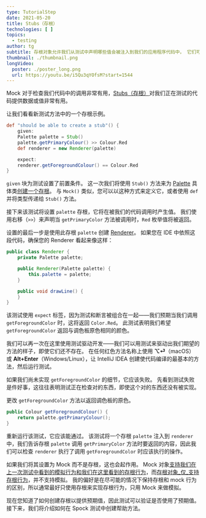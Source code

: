 ```yaml
---
type: TutorialStep
date: 2021-05-20
title: Stubs（存根）
technologies: [ ]
topics:
  - testing
author: tg
subtitle: 存根对象允许我们从测试中声明哪些值会被注入到我们的应用程序代码中， 它们可以提供简单的接口，因此我们不必初始化整个应用程序来测试其中一部分。
thumbnail: ./thumbnail.png
longVideo:
  poster: ./poster_long.png
  url: https://youtu.be/i5Qu3qYOfsM?start=1544
---
```


Mock 对于检查我们代码中的调用非常有用，[Stubs（存根）](http://spockframework.org/spock/docs/2.0/all_in_one.html#_stubbing)对我们正在测试的代码提供数据或值非常有用。

让我们看看新测试方法中的一个存根示例。

```groovy
def "should be able to create a stub"() {
    given:
    Palette palette = Stub()
    palette.getPrimaryColour() >> Colour.Red
    def renderer = new Renderer(palette)

    expect:
    renderer.getForegroundColour() == Colour.Red
}
```

`given` 块为测试设置了前置条件。 这一次我们将使用 `Stub()` 方法来为 [Palette](https://github.com/trishagee/spock-testing-demo/blob/main/src/main/java/com/mechanitis/demo/spock/Palette.java) 具体类[创建一个存根](http://spockframework.org/spock/docs/2.0/all_in_one.html#Stubs)。 与 `Mock()` 类似，您可以以这种方式来定义它，或者使用 `def` 并将类型传递给 `Stub()` 方法。

接下来该测试将设置 `palette` 存根，它将在被我们的代码调用时产生值。 我们使用右移（`>>`）来声明当 `getPrimaryColor` 方法被调用时，`Red` 枚举值将被返回。

设置的最后一步是使用此存根 `palette` 创建 [Renderer](https://github.com/trishagee/spock-testing-demo/blob/c86e83d18ae62a0bf6d36e001b4648bb1259a2c8/src/main/java/com/mechanitis/demo/spock/Renderer.java)。 如果您在 IDE 中依照这段代码，确保您的 Renderer 看起来像这样：

```java
public class Renderer {
    private Palette palette;

    public Renderer(Palette palette) {
        this.palette = palette;
    }

    public void drawLine() {
    }
}
```

该测试使用 `expect` 标签，因为测试和断言被组合在一起——我们预期当我们调用 `getForegroundColor` 时，这将返回 `Color.Red`。 此测试表明我们希望 `getForegroundColor` 返回与调色板原色相同的颜色。

我们可以再一次在这里使用测试驱动开发——我们可以用测试来驱动出我们期望的方法的样子，即使它们还不存在。 在任何红色方法名称上使用 **⌥⏎**（macOS）或 **Alt+Enter**（Windows/Linux），让 IntelliJ IDEA 创建使代码编译的最基本的方法，然后运行测试。

如果我们尚未实现 `getForegroundColor` 的细节，它应该失败。 先看到测试失败是件好事，这往往表明测试正在检查对的东西，即使这个对的东西还没有被实现。

更改 `getForegroundColor` 方法以返回调色板的原色。

```java
public Colour getForegroundColour() {
    return palette.getPrimaryColour();
}
```

重新运行该测试，它应该能通过。 该测试将一个存根 `palette` 注入到 `renderer` 中，我们告诉存根 `palette` 调用 `getPrimaryColor` 方法时要返回的内容，因此我们可以检查 `renderer` 执行了调用 `getForegroundColor` 时应该执行的操作。

如果我们将其设置为 Mock 而不是存根，这也会起作用。 Mock 对象[支持我们在上一次测试中看到的模拟行为和我们在这里看到的存根行为](http://spockframework.org/spock/docs/2.0/all_in_one.html#_combining_mocking_and_stubbing)，而[存根对象_仅_支持存根行为](http://spockframework.org/spock/docs/2.0/all_in_one.html#Stubs)，并不支持模拟。 我的偏好是在尽可能的情况下保持存根和 mock 行为的区别，所以通常最好只使用存根来实现存根行为，只用 Mock 来做模拟。

现在您知道了如何创建存根以提供预期值，因此测试可以验证是否使用了预期值。 接下来，我们将介绍如何在 Spock 测试中创建帮助方法。
